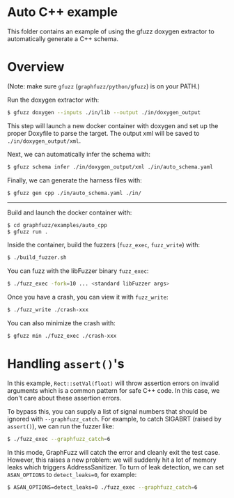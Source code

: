 
# Auto C++ example

This folder contains an example of using the gfuzz doxygen extractor to automatically generate a C++ schema.

# Overview

(Note: make sure `gfuzz` (`graphfuzz/python/gfuzz`) is on your PATH.)

Run the doxygen extractor with:

```sh
$ gfuzz doxygen --inputs ./in/lib --output ./in/doxygen_output
```

This step will launch a new docker container with doxygen and set up the proper Doxyfile to parse the target. The output xml will be saved to `./in/doxygen_output/xml`.

Next, we can automatically infer the schema with:

```sh
$ gfuzz schema infer ./in/doxygen_output/xml ./in/auto_schema.yaml
```

Finally, we can generate the harness files with:

```
$ gfuzz gen cpp ./in/auto_schema.yaml ./in/
```

---

Build and launch the docker container with:
```sh
$ cd graphfuzz/examples/auto_cpp
$ gfuzz run .
```

Inside the container, build the fuzzers (`fuzz_exec`, `fuzz_write`) with:
```sh
$ ./build_fuzzer.sh
```

You can fuzz with the libFuzzer binary `fuzz_exec`:
```sh
$ ./fuzz_exec -fork=10 ... <standard libFuzzer args>
```

Once you have a crash, you can view it with `fuzz_write`:
```sh
$ ./fuzz_write ./crash-xxx
```

You can also minimize the crash with:
```sh
$ gfuzz min ./fuzz_exec ./crash-xxx
```

# Handling `assert()`'s

In this example, `Rect::setVal(float)` will throw assertion errors on invalid arguments which is a common pattern for safe C++ code. In this case, we don't care about these assertion errors.

To bypass this, you can supply a list of signal numbers that should be ignored with `--graphfuzz_catch`. For example, to catch SIGABRT (raised by `assert()`), we can run the fuzzer like:

```sh
$ ./fuzz_exec --graphfuzz_catch=6
```

In this mode, GraphFuzz will catch the error and cleanly exit the test case. However, this raises a new problem: we will suddenly hit a lot of memory leaks which triggers AddressSanitizer. To turn of leak detection, we can set `ASAN_OPTIONS` to `detect_leaks=0`, for example:

```sh
$ ASAN_OPTIONS=detect_leaks=0 ./fuzz_exec --graphfuzz_catch=6
```
